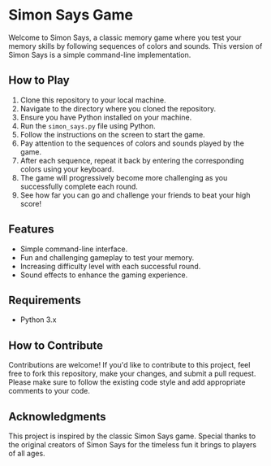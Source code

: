 # Simon Says Game

Welcome to Simon Says, a classic memory game where you test your memory skills by following sequences of colors and sounds. This version of Simon Says is a simple command-line implementation.

## How to Play

1. Clone this repository to your local machine.
2. Navigate to the directory where you cloned the repository.
3. Ensure you have Python installed on your machine.
4. Run the `simon_says.py` file using Python.
5. Follow the instructions on the screen to start the game.
6. Pay attention to the sequences of colors and sounds played by the game.
7. After each sequence, repeat it back by entering the corresponding colors using your keyboard.
8. The game will progressively become more challenging as you successfully complete each round.
9. See how far you can go and challenge your friends to beat your high score!

## Features

- Simple command-line interface.
- Fun and challenging gameplay to test your memory.
- Increasing difficulty level with each successful round.
- Sound effects to enhance the gaming experience.

## Requirements

- Python 3.x

## How to Contribute

Contributions are welcome! If you'd like to contribute to this project, feel free to fork this repository, make your changes, and submit a pull request. Please make sure to follow the existing code style and add appropriate comments to your code.

## Acknowledgments

This project is inspired by the classic Simon Says game. Special thanks to the original creators of Simon Says for the timeless fun it brings to players of all ages.

